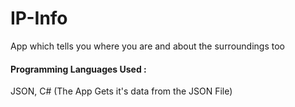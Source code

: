 # IP-Info
App which tells you where you are and about the surroundings too
#### Programming Languages Used :
JSON, C#
(The App Gets it's data from the JSON File)
